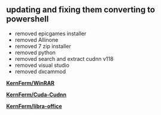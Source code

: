## **updating and fixing them converting to powershell**

- removed epicgames installer
- removed Allinone
- removed 7 zip installer
- removed python
- removed search and extract cudnn v118
- removed visual studio  
- removed dxcammod


**[KernFerm/WinRAR](https://github.com/KernFerm/WinRAR)**

**[KernFerm/Cuda-Cudnn](https://github.com/KernFerm/Cuda-Cudnn)**

**[KernFerm/libra-office](https://github.com/KernFerm/libra-office)**

